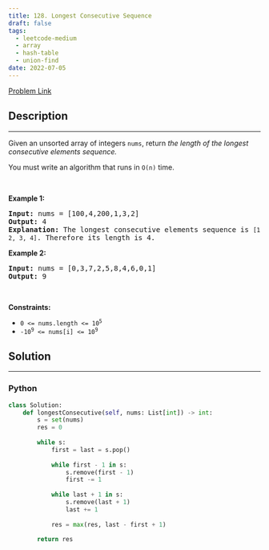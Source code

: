 ```yaml
---
title: 128. Longest Consecutive Sequence
draft: false
tags: 
  - leetcode-medium
  - array
  - hash-table
  - union-find
date: 2022-07-05
---
```


[Problem Link](https://leetcode.com/problems/longest-consecutive-sequence/)

## Description

---
<p>Given an unsorted array of integers <code>nums</code>, return <em>the length of the longest consecutive elements sequence.</em></p>

<p>You must write an algorithm that runs in&nbsp;<code>O(n)</code>&nbsp;time.</p>

<p>&nbsp;</p>
<p><strong class="example">Example 1:</strong></p>

<pre>
<strong>Input:</strong> nums = [100,4,200,1,3,2]
<strong>Output:</strong> 4
<strong>Explanation:</strong> The longest consecutive elements sequence is <code>[1, 2, 3, 4]</code>. Therefore its length is 4.
</pre>

<p><strong class="example">Example 2:</strong></p>

<pre>
<strong>Input:</strong> nums = [0,3,7,2,5,8,4,6,0,1]
<strong>Output:</strong> 9
</pre>

<p>&nbsp;</p>
<p><strong>Constraints:</strong></p>

<ul>
	<li><code>0 &lt;= nums.length &lt;= 10<sup>5</sup></code></li>
	<li><code>-10<sup>9</sup> &lt;= nums[i] &lt;= 10<sup>9</sup></code></li>
</ul>


## Solution

---
### Python
``` py title='longest-consecutive-sequence'
class Solution:
    def longestConsecutive(self, nums: List[int]) -> int:
        s = set(nums)
        res = 0
        
        while s:
            first = last = s.pop()
            
            while first - 1 in s:
                s.remove(first - 1)
                first -= 1
            
            while last + 1 in s:
                s.remove(last + 1)
                last += 1
            
            res = max(res, last - first + 1)
        
        return res
```

